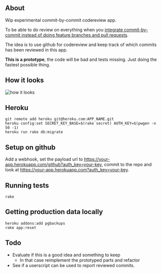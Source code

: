 ## About

Wip experimental commit-by-commit codereview app.

To be able to do review on everything when you [integrate commit-by-commit instead of doing feature branches and pull requests](http://thepugautomatic.com/2014/02/code-review/).

The idea is to use github for codereview and keep track of which commits has been reviewed in this app.

**This is a prototype**, the code will be bad and tests missing. Just doing the fastest possible thing.

## How it looks

![how it looks](http://cl.ly/image/1t2O0W0S1w0T/Screen%20Shot%202014-03-01%20at%2011.41.15%20AM.png)

## Heroku

    git remote add heroku git@heroku.com:APP_NAME.git
    heroku config:set SECRET_KEY_BASE=$(rake secret) AUTH_KEY=$(pwgen -n 50 -1)
    heroku run rake db:migrate

## Setup on github

Add a webhook, set the payload url to https://your-app.herokuapp.com/github?auth_key=your-key, commit to the repo and look at https://your-app.herokuapp.com?auth_key=your-key.

## Running tests

    rake

## Getting production data locally

    heroku addons:add pgbackups
    rake app:reset

## Todo

* Evaluate if this is a good idea and something to keep
  * In that case reimplement the prototyped parts and refactor
* See if a userscript can be used to report reviewed commits.
